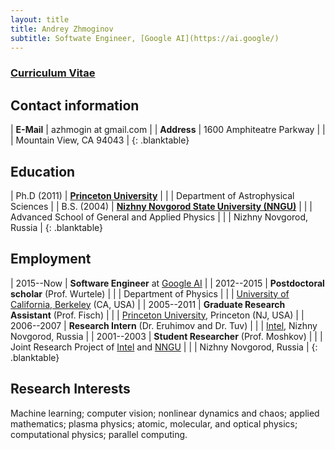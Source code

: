 ```yaml
---
layout: title
title: Andrey Zhmoginov
subtitle: Softwate Engineer, [Google AI](https://ai.google/)
---
```


### [Curriculum Vitae](/public/docs/cv.pdf)

## Contact information

| **E-Mail**      | azhmogin at gmail.com     |
| **Address**     | 1600 Amphiteatre Parkway  |
|                 | Mountain View, CA 94043   |
{: .blanktable}

## Education

| Ph.D (2011)   | **[Princeton University](http://www.princeton.edu/main/)**               |
|               | Department of Astrophysical Sciences                                     |
| B.S. (2004)   | **[Nizhny Novgorod State University (NNGU)](http://www.unn.ru/eng/)**    |
|               | Advanced School of General and Applied Physics                           |
|               | Nizhny Novgorod, Russia                                                  |
{: .blanktable}

## Employment

| 2015--Now        | **Software Engineer** at [Google AI](https://ai.google/)   |
| 2012--2015       | **Postdoctoral scholar** (Prof. Wurtele)                   |
|                  | Department of Physics                                      |
|                  | [University of California, Berkeley](http://www.berkeley.edu/index.html) (CA, USA) |
| 2005--2011       | **Graduate Research Assistant** (Prof. Fisch)              |
|                  | [Princeton University](http://www.princeton.edu/main/), Princeton (NJ, USA) |
| 2006--2007       | **Research Intern** (Dr. Eruhimov and Dr. Tuv)             |
|                  | [Intel](http://www.intel.com/content/www/us/en/jobs/locations/russia/sites/nizhny.html), Nizhny Novgorod, Russia |
| 2001--2003       | **Student Researcher** (Prof. Moshkov)                     |
|                  | Joint Research Project of [Intel](http://www.intel.com/content/www/us/en/jobs/locations/russia/sites/nizhny.html) and [NNGU](http://www.unn.ru/eng/) |
|                  | Nizhny Novgorod, Russia                                    |
{: .blanktable}

## Research Interests

Machine learning; computer vision; nonlinear dynamics and chaos; applied mathematics; plasma physics; atomic, molecular, and optical physics; computational physics; parallel computing.
